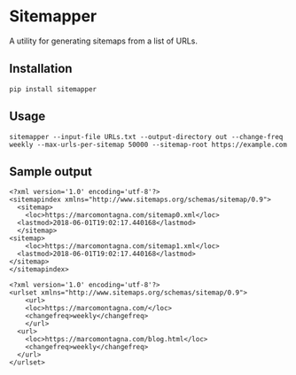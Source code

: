 # Sitemapper

A utility for generating sitemaps from a list of URLs.

## Installation

```
pip install sitemapper
```

## Usage

```
sitemapper --input-file URLs.txt --output-directory out --change-freq weekly --max-urls-per-sitemap 50000 --sitemap-root https://example.com
```


## Sample output

```
<?xml version='1.0' encoding='utf-8'?>
<sitemapindex xmlns="http://www.sitemaps.org/schemas/sitemap/0.9">
  <sitemap>
    <loc>https://marcomontagna.com/sitemap0.xml</loc>
  <lastmod>2018-06-01T19:02:17.440168</lastmod>
  </sitemap>
<sitemap>
    <loc>https://marcomontagna.com/sitemap1.xml</loc>
  <lastmod>2018-06-01T19:02:17.440168</lastmod>
</sitemap>
</sitemapindex>
```

```
<?xml version='1.0' encoding='utf-8'?>
<urlset xmlns="http://www.sitemaps.org/schemas/sitemap/0.9">
    <url>
    <loc>https://marcomontagna.com/</loc>
    <changefreq>weekly</changefreq>
    </url>
  <url>
    <loc>https://marcomontagna.com/blog.html</loc>
    <changefreq>weekly</changefreq>
  </url>
</urlset>
```
